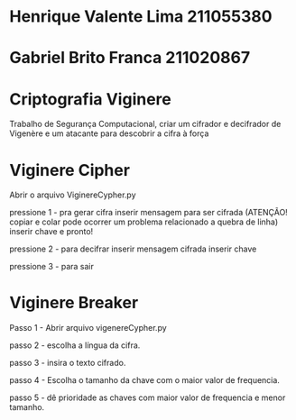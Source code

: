 #         Henrique Valente Lima 211055380
#         Gabriel Brito Franca  211020867

# Criptografia Viginere
Trabalho de Segurança Computacional, criar um cifrador e decifrador de Vigenère e um atacante para descobrir a cifra à força


# Viginere Cipher

Abrir o arquivo ViginereCypher.py

pressione 1 - pra gerar cifra
  inserir mensagem para ser cifrada (ATENÇÃO! copiar e colar pode ocorrer um problema relacionado a quebra de linha)
    inserir chave e
      pronto!
 
pressione 2 - para decifrar
  inserir mensagem cifrada
    inserir chave

pressione 3 - para sair

# Viginere Breaker

Passo 1 - Abrir arquivo vigenereCypher.py

passo 2 - escolha a língua da cifra.

passo 3 - insira o texto cifrado.

passo 4 - Escolha o tamanho da chave com o maior valor de frequencia.

passo 5 - dê prioridade as chaves com maior valor de frequencia e menor tamanho.


